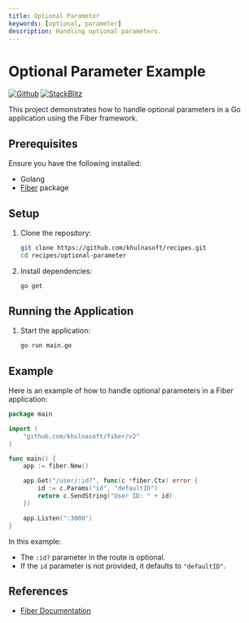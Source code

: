 ```yaml
---
title: Optional Parameter
keywords: [optional, parameter]
description: Handling optional parameters.
---
```


# Optional Parameter Example

[![Github](https://img.shields.io/static/v1?label=&message=Github&color=2ea44f&style=for-the-badge&logo=github)](https://github.com/khulnasoft/recipes/tree/master/optional-parameter) [![StackBlitz](https://img.shields.io/static/v1?label=&message=StackBlitz&color=2ea44f&style=for-the-badge&logo=StackBlitz)](https://stackblitz.com/github/khulnasoft/recipes/tree/master/optional-parameter)

This project demonstrates how to handle optional parameters in a Go application using the Fiber framework.

## Prerequisites

Ensure you have the following installed:

- Golang
- [Fiber](https://github.com/khulnasoft/fiber) package

## Setup

1. Clone the repository:
    ```sh
    git clone https://github.com/khulnasoft/recipes.git
    cd recipes/optional-parameter
    ```

2. Install dependencies:
    ```sh
    go get
    ```

## Running the Application

1. Start the application:
    ```sh
    go run main.go
    ```

## Example

Here is an example of how to handle optional parameters in a Fiber application:

```go
package main

import (
    "github.com/khulnasoft/fiber/v2"
)

func main() {
    app := fiber.New()

    app.Get("/user/:id?", func(c *fiber.Ctx) error {
        id := c.Params("id", "defaultID")
        return c.SendString("User ID: " + id)
    })

    app.Listen(":3000")
}
```

In this example:
- The `:id?` parameter in the route is optional.
- If the `id` parameter is not provided, it defaults to `"defaultID"`.

## References

- [Fiber Documentation](https://docs.khulnasoft.io)
